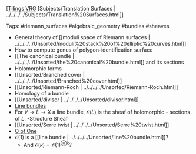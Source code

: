 












[[Tilings VRG](Tilings%20VRG.md) [Subjects/Translation Surfaces | ../../../../Subjects/Translation%20Surfaces.html]]

Tags: \#riemann_surfaces \#algebraic_geometry \#bundles \#sheaves

-   General theory of [[moduli space of Riemann surfaces | ../../../../Unsorted/moduli%20stack%20of%20elliptic%20curves.html]]
-   How to compute genus of polygon-identification surface
-   [[The canonical bundle | ../../../../Unsorted/the%20canonical%20bundle.html]] and its sections
-   Holomorphic forms
-   [[Unsorted/Branched cover | ../../../../Unsorted/Branched%20cover.html]]
-   [[Unsorted/Riemann-Roch | ../../../../Unsorted/Riemann-Roch.html]]
-   Homology of a bundle
-   [[Unsorted/divisor | ../../../../Unsorted/divisor.html]]
-   [Line bundles](Line%20bundles)
-   For $V \to L \to X$ a line bundle, ${\mathcal{O}}(L)$ is the sheaf of holomorphic - sections of $L$. -Structure Sheaf
-   [[Unsorted/Serre twist | ../../../../Unsorted/Serre%20twist.html]]
-   [O of One](O%20of%20One)
-   ${\mathcal{O}}(1)$ is a [[line bundle | ../../../../Unsorted/line%20bundle.html]]?
    -   And ${\mathcal{O}}(k) = {\mathcal{O}}(1)^{\otimes k}$?
